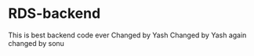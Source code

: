# RDS-backend

This is best backend code ever
Changed by Yash
Changed by Yash again
changed by sonu
